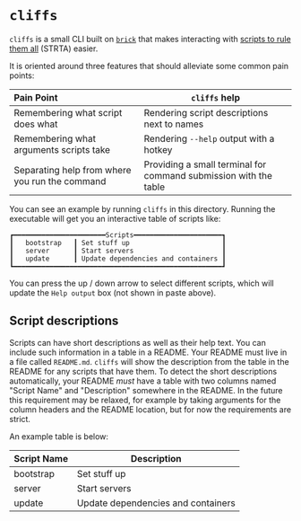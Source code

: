# `cliffs`

`cliffs` is a small CLI built on [`brick`] that makes interacting with [scripts
to rule them all] (STRTA) easier.

It is oriented around three features that should alleviate some common pain
points:

| Pain Point                                     | `cliffs` help                                                    |
| :--------------------------------------------- | ---------------------------------------------------------------- |
| Remembering what script does what              | Rendering script descriptions next to names                      |
| Remembering what arguments scripts take        | Rendering `--help` output with a hotkey                          |
| Separating help from where you run the command | Providing a small terminal for command submission with the table |

You can see an example by running `cliffs` in this directory. Running the
executable will get you an interactive table of scripts like:

```
┏━━━━━━━━━━━━━━━━━━━━━━━Scripts━━━━━━━━━━━━━━━━━━━━━━┓
┃   bootstrap   ┃ Set stuff up                       ┃
┃   server      ┃ Start servers                      ┃
┃   update      ┃ Update dependencies and containers ┃
┗━━━━━━━━━━━━━━━━━━━━━━━━━━━━━━━━━━━━━━━━━━━━━━━━━━━━┛
```

You can press the up / down arrow to select different scripts, which will update
the `Help output` box (not shown in paste above).

## Script descriptions

Scripts can have short descriptions as well as their help text. You can include
such information in a table in a README. Your README must live in a file called
`README.md`. `cliffs` will show the description from the table in the README for
any scripts that have them. To detect the short descriptions automatically, your
README _must_ have a table with two columns named "Script Name" and
"Description" somewhere in the README. In the future this requirement may be
relaxed, for example by taking arguments for the column headers and the README
location, but for now the requirements are strict.

An example table is below:

| Script Name | Description                        |
| :---------- | ---------------------------------- |
| bootstrap   | Set stuff up                       |
| server      | Start servers                      |
| update      | Update dependencies and containers |


[`brick`]: https://github.com/jtdaugherty/brick
[scripts to rule them all]:
https://github.com/github/scripts-to-rule-them-all